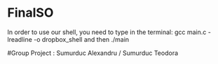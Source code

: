 # FinalSO
 In order to use our shell, you need to type in the terminal: gcc main.c -lreadline -o dropbox_shell and then ./main

 #Group Project : Sumurduc Alexandru / Sumurduc Teodora
